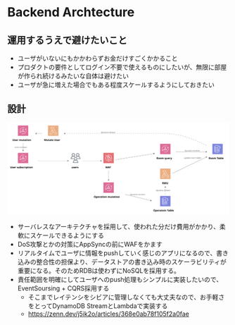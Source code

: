 # Backend Archtecture
## 運用するうえで避けたいこと
- ユーザがいないにもかかわらずお金だけすごくかかること
- プロダクトの要件としてログイン不要で使えるものにしたいが、無限に部屋が作られ続けるみたいな自体は避けたい
- ユーザが急に増えた場合でもある程度スケールするようにしておきたい

## 設計
![backend](./backend.svg)
- サーバレスなアーキテクチャを採用して、使われた分だけ費用がかかり、柔軟にスケールできるようにする
- DoS攻撃とかの対策にAppSyncの前にWAFをかます
- リアルタイムでユーザに情報をpushしていく感じのアプリになるので、書き込みの整合性の担保より、データストアの書き込み時のスケーラビリティが重要になる。そのためRDBは使わずにNoSQLを採用する。
- 責任範囲を明確にしてユーザへのpush処理もシンプルに実装したいので、EventSoursing + CQRS採用する
  - そこまでレイテンシをシビアに管理しなくても大丈夫なので、お手軽さをとってDynamoDB StreamとLambdaで実装する
  - https://zenn.dev/j5ik2o/articles/368e0ab78f105f2a0fae
